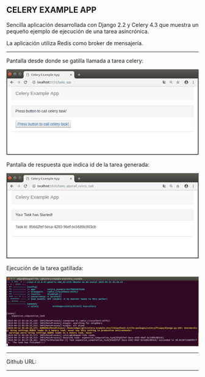 CELERY EXAMPLE APP
---------------------------------------------------------------------------------------------------------------------

Sencilla aplicación desarrollada con Django 2.2 y Celery 4.3 que 
muestra un pequeño ejemplo de ejecución de una tarea asincrónica.

La aplicación utiliza Redis como broker de mensajería.

---------------------------------------------------------------------------------------------------------------------

Pantalla desde donde se gatilla llamada a tarea celery:

![Screenshot 1](screenshots/celery_call_example.png)


Pantalla de respuesta que indica id de la tarea generada:

![Screenshot 2](screenshots/celery_response_example.png)


Ejecución de la tarea gatillada:

![Screenshot 3](screenshots/task_execution.png)


---------------------------------------------------------------------------------------------------------------------

Github URL: 


---------------------------------------------------------------------------------------------------------------------
